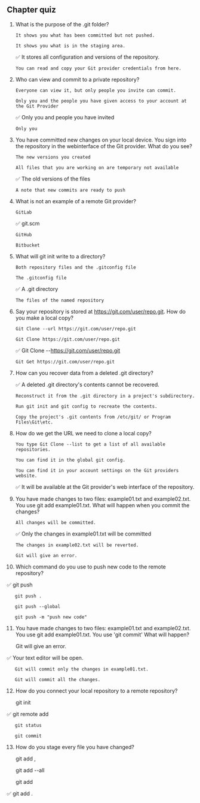 ## Chapter quiz

1. What is the purpose of the .git folder?

       It shows you what has been committed but not pushed.

       It shows you what is in the staging area.

   ✅ It stores all configuration and versions of the repository.

       You can read and copy your Git provider credentials from here.


2. Who can view and commit to a private repository?

       Everyone can view it, but only people you invite can commit.

       Only you and the people you have given access to your account at the Git Provider

   ✅ Only you and people you have invited

       Only you


3. You have committed new changes on your local device. You sign into the repository in the webinterface of the Git provider. What do you see?

       The new versions you created

       All files that you are working on are temporary not available

   ✅ The old versions of the files

       A note that new commits are ready to push


4. What is not an example of a remote Git provider?

       GitLab

   ✅ git.scm

       GitHub

       Bitbucket


5. What will git init write to a directory?

       Both repository files and the .gitconfig file

       The .gitconfig file

   ✅ A .git directory

       The files of the named repository


6. Say your repository is stored at https://git.com/user/repo.git. How do you make a local copy?

       Git Clone --url https://git.com/user/repo.git

       Git Clone https://git.com/user/repo.git

   ✅ Git Clone --https://git.com/user/repo.git

       Git Get https://git.com/user/repo.git


7. How can you recover data from a deleted .git directory?

   ✅  A deleted .git directory's contents cannot be recovered.

       Reconstruct it from the .git directory in a project's subdirectory.

       Run git init and git config to recreate the contents.

       Copy the project's .git contents from /etc/git/ or Program Files\Git\etc.


8. How do we get the URL we need to clone a local copy?

       You type Git Clone --list to get a list of all available repositories.

       You can find it in the global git config.

       You can find it in your account settings on the Git providers website.

   ✅ It will be available at the Git provider's web interface of the repository.


9. You have made changes to two files: example01.txt and example02.txt. You use git add example01.txt. What will happen when you commit the changes?

       All changes will be committed.

   ✅ Only the changes in example01.txt will be committed

       The changes in example02.txt will be reverted.

       Git will give an error.


10. Which command do you use to push new code to the remote repository?

   ✅  git push

       git push .

       git push --global

       git push -m "push new code"


11. You have made changes to two files: example01.txt and example02.txt. You use git add example01.txt. You use 'git commit' What will happen?

       Git will give an error.

   ✅ Your text editor will be open.

       Git will commit only the changes in example01.txt.

       Git will commit all the changes.


12. How do you connect your local repository to a remote repository?

       git init

   ✅ git remote add

       git status

       git commit


13. How do you stage every file you have changed?

       git add ,

       git add --all

       git add

   ✅ git add .